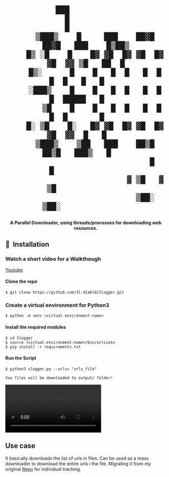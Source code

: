 <h1 align="center">

               ███                                      
                 █                                      
                 █                                      
        ▒███▒    █     ███    ██▓█   ██▓█   ███    █▒██▒
        █▒ ░█    █    █▓ ▓█  █▓ ▓█  █▓ ▓█  ▓▓ ▒█   ██  █
        █▒░      █    █   █  █   █  █   █  █   █   █    
        ░███▒    █    █   █  █   █  █   █  █████   █    
           ▒█    █    █   █  █   █  █   █  █       █    
        █░ ▒█    █░   █▓ ▓█  █▓ ▓█  █▓ ▓█  ▓▓  █   █    
        ▒███▒    ▒██   ███    ██▒█   ██▒█   ███▒   █    
                                 █      █               
                              ▓ ▒█   ▓ ▒█               
                              ▒██░   ▒██░               

</h1>

<div align= "center">
  <h4>A Parallel Downloader, using threads/processes for downloading web resources.</h4>
</div>


## 🚀&nbsp; Installation

### Watch a short video for a Walkthough
[Youtube](https://youtu.be/taEARhtL3IA)

#### Clone the repo
```
$ git clone https://github.com/3l-d1abl0/Slogger.git
```
### Create a virtual environment for Python3
```
$ python -m venv <virtual-environment-name>
```
#### Install the required modules
```
$ cd Slogger
$ source <virtual-environment-name>/bin/activate
$ pip install -r requirements.txt
```
#### Run the Script
```
$ python3 slogger.py --urls= "urls_file"

You files will be downloaded to output/ folder!
```

<video src="https://github.com/3l-d1abl0/Slogger/assets/8142705/db738571-2e3c-4a22-bcd0-525fe9a13567"></video>

## Use case
It basically downloads the list of urls in files. Can be used as a mass downloader to download the entire urls i the file. Migrating it from my original [Repo](https://github.com/3l-d1abl0/Utilities/tree/master/Slogger) for individual tracking.
